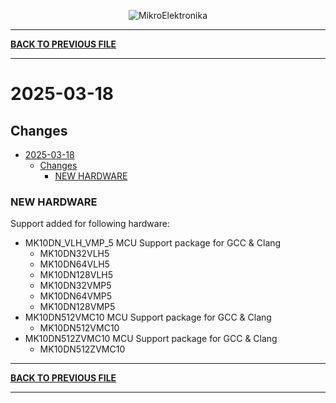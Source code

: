 <p align="center">
  <img src="http://www.mikroe.com/img/designs/beta/logo_small.png?raw=true" alt="MikroElektronika"/>
</p>

---

**[BACK TO PREVIOUS FILE](../changelog.md)**

---

# 2025-03-18

## Changes

- [2025-03-18](#2025-03-18)
  - [Changes](#changes)
    - [NEW HARDWARE](#new-hardware)

### NEW HARDWARE

Support added for following hardware:

+ MK10DN_VLH_VMP_5 MCU Support package for GCC & Clang
  + MK10DN32VLH5
  + MK10DN64VLH5
  + MK10DN128VLH5
  + MK10DN32VMP5
  + MK10DN64VMP5
  + MK10DN128VMP5
+ MK10DN512VMC10 MCU Support package for GCC & Clang
  + MK10DN512VMC10
+ MK10DN512ZVMC10 MCU Support package for GCC & Clang
  + MK10DN512ZVMC10

---

**[BACK TO PREVIOUS FILE](../changelog.md)**

---
